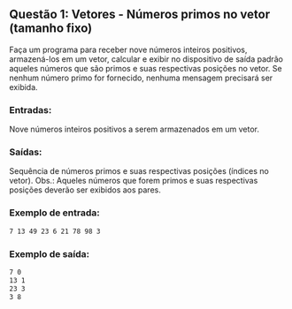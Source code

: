 ## Questão 1: Vetores - Números primos no vetor (tamanho fixo)
Faça um programa para receber nove números inteiros positivos, armazená-los em um vetor, calcular e exibir no dispositivo de saída padrão aqueles números que são primos e suas respectivas posições no vetor. Se nenhum número primo for fornecido, nenhuma mensagem precisará ser exibida.

### Entradas:
Nove números inteiros positivos a serem armazenados em um vetor.

### Saídas:
Sequência de números primos e suas respectivas posições (índices no vetor). Obs.: Aqueles números que forem primos e suas respectivas posições deverão ser exibidos aos pares.

### Exemplo de entrada:
```bash
7 13 49 23 6 21 78 98 3 
```

### Exemplo de saída:
```bash
7 0
13 1
23 3
3 8
```
